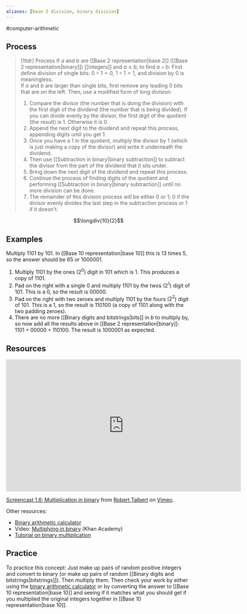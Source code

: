 ```yaml
---
aliases: [base 2 division, binary division]
--- 
```


#computer-arithmetic 

## Process 

> [!tldr] Process
>   If $a$ and $b$ are [[Base 2 representation|base 2]] ([[Base 2 representation|binary]]) [[integers]] and $a \geq b$, to find $a \div b$:
>   First define division of single bits: $0 \div 1 = 0$, $1 \div 1 = 1$, and division by $0$ is meaningless.  
>   If $a$ and $b$ are larger than single bits, first remove any leading $0$ bits that are on the left. Then, use a modified form of long division: 
> 1. Compare the divisor (the number that is doing the division) with the first digit of the dividend (the number that is being divided). If you can divide evenly by the divisor, the first digit of the quotient (the result) is $1$. Otherwise it is $0$. 
> 2. Append the next digit to the dividend and repeat this process, appending digits until you get $1$. 
> 3. Once you have a $1$ in the quotient, multiply the divisor by $1$ (which is just making a copy of the divisor) and write it underneath the dividend. 
> 4. Then use [[Subtraction in binary|binary subtraction]] to subtract the divisor from the part of the dividend that it sits under. 
> 5. Bring down the next digit of the dividend and repeat this process. 
> 6. Continue the process of finding digits of the quotient and performing [[Subtraction in binary|binary subtraction]] until no more division can be done. 
> 7. The remainder of this division process will be either $0$ or $1$; $0$ if the divisor evenly divides the last step in the subtraction process or $1$ if it doesn't. 



$$\longdiv{10}{2}$$ 
## Examples 

Multiply $1101$ by $101$. In [[Base 10 representation|base 10]] this is $13$ times $5$, so the answer should be $65$ or $1000001$. 
1. Multiply $1101$ by the ones ($2^0$) digit in $101$ which is $1$. This produces a copy of $1101$. 
2. Pad on the right with a single $0$ and multiply $1101$ by the twos ($2^1$) digit of $101$. This is a $0$, so the result is $00000$. 
3. Pad on the right with two zeroes and multiply $1101$ by the fours ($2^2$) digit of $101$. This is a $1$, so the result is $110100$ (a copy of $1101$ along with the two padding zeroes). 
4. There are no more [[Binary digits and bitstrings|bits]] in $b$ to multiply by, so now add all the results above in [[Base 2 representation|binary]]: $1101 + 00000 + 110100$. The result is $1000001$ as expected. 
## Resources 

<iframe src="https://player.vimeo.com/video/580457312?h=b1d9b0e518" width="640" height="360" frameborder="0" allow="autoplay; fullscreen; picture-in-picture" allowfullscreen></iframe>
<p><a href="https://vimeo.com/580457312">Screencast 1.6: Multiplication in binary</a> from <a href="https://vimeo.com/user132700952">Robert Talbert</a> on <a href="https://vimeo.com">Vimeo</a>.</p>

Other resources: 
- [Binary arithmetic calculator](https://www.calculator.net/binary-calculator.html)
- Video: [Multiplying in binary](https://www.khanacademy.org/math/algebra-home/alg-intro-to-algebra/algebra-alternate-number-bases/v/binary-multiplication) (Khan Academy)
- [Tutorial on binary multiplication](https://www.cuemath.com/numbers/binary-multiplication/)

## Practice 

To practice this concept: Just make up pairs of random positive integers and convert to binary (or make up pairs of random [[Binary digits and bitstrings|bitstrings]]). Then multiply them. Then check your work by either using the [binary arithmetic calculator](https://www.calculator.net/binary-calculator.html) or by converting the answer to [[Base 10 representation|base 10]] and seeing if it matches what you should get if you multiplied the original integers together in [[Base 10 representation|base 10]]. 